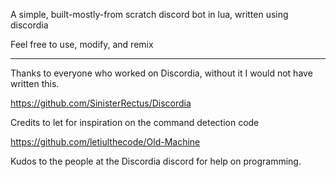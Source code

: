 A simple, built-mostly-from scratch discord bot in lua, written using discordia

Feel free to use, modify, and remix

---

Thanks to everyone who worked on Discordia, without it I would not have written this.

https://github.com/SinisterRectus/Discordia

Credits to let for inspiration on the command detection code

https://github.com/letiulthecode/Old-Machine

Kudos to the people at the Discordia discord for help on programming.


